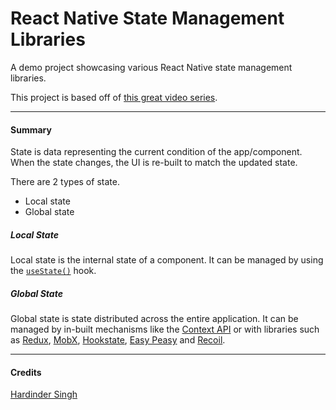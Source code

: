 # React Native State Management Libraries

A demo project showcasing various React Native state management libraries.

This project is based off of [this great video series](https://youtube.com/playlist?list=PLOrIp4IaHcFN-YwTYhWpTfIQy5cBp3NwB).

---

#### Summary

State is data representing the current condition of the app/component. When the state changes, the UI is re-built to match the updated state.

There are 2 types of state.

- Local state
- Global state

##### Local State

Local state is the internal state of a component. It can be managed by using the [`useState()`](https://reactjs.org/docs/hooks-state.html) hook.

##### Global State

Global state is state distributed across the entire application. It can be managed by in-built mechanisms like the [Context API](https://reactjs.org/docs/context.html) or with libraries such as [Redux](https://react-redux.js.org), [MobX](https://mobx.js.org/react-integration.html), [Hookstate](https://hookstate.js.org), [Easy Peasy](https://easy-peasy.vercel.app) and [Recoil](https://recoiljs.org).

---

#### Credits

[Hardinder Singh](https://www.youtube.com/c/ItzErHarinder)
